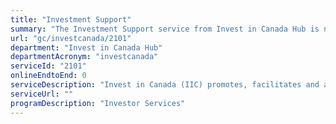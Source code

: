 ```yaml
---
title: "Investment Support"
summary: "The Investment Support service from Invest in Canada Hub is not available end-to-end online, according to the GC Service Inventory."
url: "gc/investcanada/2101"
department: "Invest in Canada Hub"
departmentAcronym: "investcanada"
serviceId: "2101"
onlineEndtoEnd: 0
serviceDescription: "Invest in Canada (IIC) promotes, facilitates and accelerates foreign direct investment (FDI) into Canada. We work directly with global investors to unlock investment opportunities and facilitate expansion in Canada. We bring industry, community and government partners together to offer seamless services that make it easy for you to grow your operations in Canada"
serviceUrl: ""
programDescription: "Investor Services"
---
```


